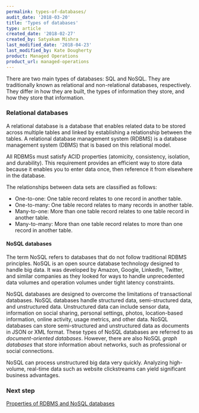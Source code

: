 ```yaml
---
permalink: types-of-databases/
audit_date: '2018-03-20'
title: 'Types of databases'
type: article
created_date: '2018-02-27'
created_by: Satyakam Mishra
last_modified_date: '2018-04-23'
last_modified_by: Kate Dougherty
product: Managed Operations
product_url: managed-operations
---
```


There are two main types of databases: SQL and NoSQL. They are traditionally
known as relational and non-relational databases, respectively. They differ in
how they are built, the types of information they store, and how they store
that information.

### Relational databases

A relational database is a database that enables related data to be stored
across multiple tables and linked by establishing a relationship between the
tables. A relational database management system (RDBMS) is a database
management system (DBMS) that is based on this relational model.

All RDBMSs must satisfy ACID properties (atomicity, consistency, isolation, and
durability). This requirement provides an efficient way to store data because
it enables you to enter data once, then reference it from elsewhere in the
database.

The relationships between data sets are classified as follows:

- One-to-one: One table record relates to one record in another table.
- One-to-many: One table record relates to many records in another table.
- Many-to-one: More than one table record relates to one table record in
  another table.
- Many-to-many: More than one table record relates to more than one record in
  another table.

#### NoSQL databases

The term NoSQL refers to databases that do not follow traditional RDBMS
principles. NoSQL is an open source database technology designed to handle big
data. It was developed by Amazon, Google, LinkedIn, Twitter, and similar
companies as they looked for ways to handle unprecedented data volumes and
operation volumes under tight latency constraints.

NoSQL databases are designed to overcome the limitations of transactional
databases. NoSQL databases handle structured data, semi-structured data, and
unstructured data. Unstructured data can include sensor data, information on
social sharing, personal settings, photos, location-based information, online
activity, usage metrics, and other data. NoSQL databases can store
semi-structured and unstructured data as documents in JSON or XML format.
These types of NoSQL databases are referred to as _document-oriented
databases_. However, there are also NoSQL _graph databases_ that store
information about networks, such as professional or social connections.   

NoSQL can process unstructured big data very quickly. Analyzing high-volume,
real-time data such as website clickstreams can yield significant business
advantages.

### Next step

[Properties of RDBMS and NoSQL
databases](how-to/properties-of-rdbms-and-nosql-databases/)
